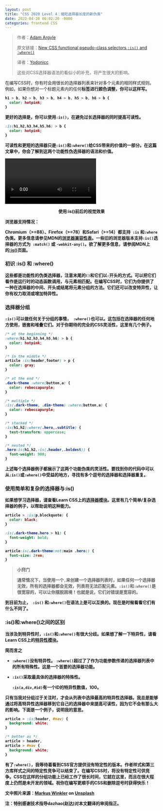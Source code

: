 ```yaml
---
layout: post
title: "CSS 2020 Level 4：缩短选择器长度的新伪类"
date: 2022-04-20 06:02:20 -0000
categories: frontend CSS
---
```

> 作者：[Adam Argyle](https://web.dev/authors/adamargyle/)
>
> 原文链接：[New CSS functional pseudo-class selectors `:is()` and `:where()`](https://web.dev/css-is-and-where/)
>
> 译者：[Yodonicc](https://github.com/Yodonicc)
>
> 这些对CSS选择器语法的看似小的补充，将产生很大的影响。

在编写CSS时，你有时会用很长的选择器列表来针对多个元素的相同样式规则。例如，如果你想对一个标题元素内的任何<b>标签进行颜色调整，你可以这样写。

``````css
h1 > b, h2 > b, h3 > b, h4 > b, h5 > b, h6 > b {
  color: hotpink;
}
``````

更好的选择是，你可以使用`:is()`，在避免过长选择器的同时提高可读性。

``````css
:is(h1,h2,h3,h4,h5,h6) > b {
  color: hotpink;
}
``````

可读性和更短的选择器只是`:is()`和`:where()`给CSS带来的价值的一部分。在这篇文章中，你会了解到这两个功能性伪选择器的语法和价值。

<video src="/public/post8video1.mp4"></video>
<center>使用:is()前后的视觉效果</center>

浏览器支持情况：

Chromium（>=88）、Firefox（>=78）和Safari（>=14）都支持` :is` 和` :where `伪类。更多信息请参见MDN的[浏览器兼容性表](https://developer.mozilla.org/zh-CN/docs/Web/CSS/:where#Browser_compatibility)。一些旧的浏览器版本支持` :is() `选择器的方式为` :match()` 或 `-webkit-any()`。欲了解更多信息，请参阅MDN上的[:is()](https://developer.mozilla.org/zh-CN/docs/Web/CSS/:is)页面。

### 初识 :is() 和 :where() 

这些都是功能性的伪类选择器，注意末尾的`()`和它们以`:`开头的方式。可以把它们看作是运行时的动态函数调用，与元素相匹配。在编写CSS时，它们为你提供了一种在选择器的中间、开头或结尾将元素分组的方法。它们还可以改变特异性，让你有权力取消或增加特异性。

### 选择器分组

`:is()`可以做任何关于分组的事情，` :where()`也可以。这包括在选择器的任何地方使用，嵌套和堆叠它们。对于你期待的完全的CSS灵活性，这里有几个例子。

``````css
/* at the beginning */
:where(h1,h2,h3,h4,h5,h6) > b {
  color: hotpink;
}

/* in the middle */
article :is(header,footer) > p {
  color: gray;
}

/* at the end */
.dark-theme :where(button,a) {
  color: rebeccapurple;
}

/* multiple */
:is(.dark-theme, .dim-theme) :where(button,a) {
  color: rebeccapurple;
}

/* stacked */
:is(h1,h2):where(.hero,.subtitle) {
  text-transform: uppercase;
}

/* nested */
.hero:is(h1,h2,:is(.header,.boldest)) {
  font-weight: 900;
}
``````


上述每个选择器例子都展示了这两个功能伪类的灵活性。要找到你的代码中可以从`:is()`或`:where()`中受益的地方，寻找有多个逗号的选择器和选择器重复。

### 使用简单和复杂的选择器与:is()

如果想学习选择器，请查看Learn CSS上的[选择器模块](https://web.dev/learn/css/selectors/#complex-selectors)。这里有几个简单/复杂选择器的例子，以帮助说明这种能力。

``````css
article > :is(p,blockquote) {
  color: black;
}

:is(.dark-theme.hero > h1) {
  font-weight: bold;
}

article:is(.dark-theme:not(main .hero)) {
  font-size: 2rem;
}
``````

> **小窍门**
>
> 通常情况下，当使用一个`,`来创建一个选择器列表时，如果任何一个选择器无效，所有的选择器都会无效，列表将无法匹配元素。`:is()`和`:where()`是很宽容的，可以让你摆脱困境！也就是说，它们对错误是宽容的。

到目前为止，` :is()` 和` :where() `在语法上是可以互换的。现在是时候看看它们有什么不同了。

### :is()和:where()之间的区别

当涉及到特异性时，`:is()`和`:where()`有很大分歧。如果想了解一下特异性，请看Learn CSS上的[特异性模块](https://web.dev/learn/css/specificity/)。

简而言之

- `:where()`没有特异性。
  `:where()`超过了了作为功能参数传递的选择器列表中的所有特殊性。这是一个首要的选择器功能。

- `:is()`采取最具体的选择器的特殊性。

  `:is(a,div,#id)`有一个ID的特异性数值，100。

只有当我对分组过于关注时，才会从列表中选择最高的特异性选择器。我总是能够通过将高特异性选择器移到它自己的选择器中来提高可读性，因为它不会有那么大的影响。下面是一个例子，说明我的意思。

``````css
article > :is(header, #nav) {
  background: white;
}

/* better as */
article > header,
article > #nav {
  background: white;
}
``````

有了`:where()`，我等待着看到CSS官方提供没有特定性的版本。作者样式和第三方库样式之间的特定性竞争可以结束了。在编写CSS时，将没有特定性可供竞争。CSS在这样的分组功能上已经工作了很长时间，它就在这里，而且在很大程度上仍然是未开发的领域。祝你在编写更顺手的CSS和删除逗号时获得快乐！

文中照片来源：[Markus Winkler](https://unsplash.com/@markuswinkler) on [Unsplash](https://unsplash.com/photos/afW1hht0NSs)

注：**特别感谢技术指导dazhao(赵达)对本文翻译的审阅指正**。